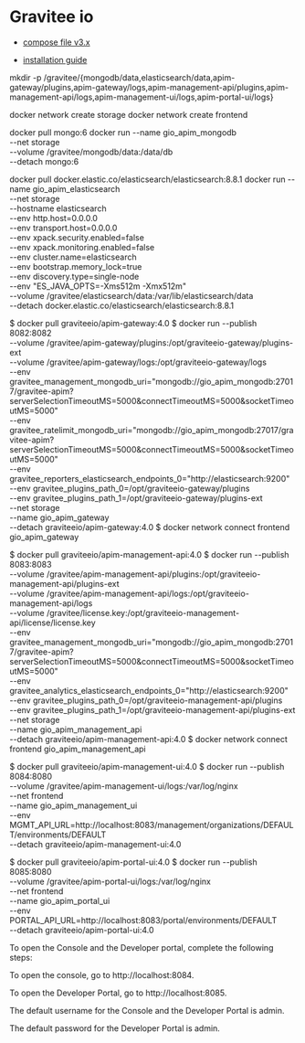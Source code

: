 # Gravitee io

- [compose file v3.x](https://raw.githubusercontent.com/gravitee-io/gravitee-docker/master/apim/3.x/docker-compose.yml)

- [installation guide](https://docs.gravitee.io/apim/3.x/apim_installation_guide_docker_compose_quickstart.html)

mkdir -p /gravitee/{mongodb/data,elasticsearch/data,apim-gateway/plugins,apim-gateway/logs,apim-management-api/plugins,apim-management-api/logs,apim-management-ui/logs,apim-portal-ui/logs}


docker network create storage
docker network create frontend


docker pull mongo:6
docker run --name gio_apim_mongodb \
  --net storage \
  --volume /gravitee/mongodb/data:/data/db \
  --detach mongo:6


docker pull docker.elastic.co/elasticsearch/elasticsearch:8.8.1
docker run --name gio_apim_elasticsearch \
  --net storage \
  --hostname elasticsearch \
  --env http.host=0.0.0.0 \
  --env transport.host=0.0.0.0 \
  --env xpack.security.enabled=false \
  --env xpack.monitoring.enabled=false \
  --env cluster.name=elasticsearch \
  --env bootstrap.memory_lock=true \
  --env discovery.type=single-node \
  --env "ES_JAVA_OPTS=-Xms512m -Xmx512m" \
  --volume /gravitee/elasticsearch/data:/var/lib/elasticsearch/data \
  --detach docker.elastic.co/elasticsearch/elasticsearch:8.8.1


$ docker pull graviteeio/apim-gateway:4.0
$ docker run --publish 8082:8082 \
  --volume /gravitee/apim-gateway/plugins:/opt/graviteeio-gateway/plugins-ext \
  --volume /gravitee/apim-gateway/logs:/opt/graviteeio-gateway/logs \
  --env gravitee_management_mongodb_uri="mongodb://gio_apim_mongodb:27017/gravitee-apim?serverSelectionTimeoutMS=5000&connectTimeoutMS=5000&socketTimeoutMS=5000" \
  --env gravitee_ratelimit_mongodb_uri="mongodb://gio_apim_mongodb:27017/gravitee-apim?serverSelectionTimeoutMS=5000&connectTimeoutMS=5000&socketTimeoutMS=5000" \
  --env gravitee_reporters_elasticsearch_endpoints_0="http://elasticsearch:9200" \
  --env gravitee_plugins_path_0=/opt/graviteeio-gateway/plugins \
  --env gravitee_plugins_path_1=/opt/graviteeio-gateway/plugins-ext \
  --net storage \
  --name gio_apim_gateway \
  --detach graviteeio/apim-gateway:4.0
$ docker network connect frontend gio_apim_gateway


$ docker pull graviteeio/apim-management-api:4.0
$ docker run --publish 8083:8083 \
  --volume /gravitee/apim-management-api/plugins:/opt/graviteeio-management-api/plugins-ext \
  --volume /gravitee/apim-management-api/logs:/opt/graviteeio-management-api/logs \
  --volume /gravitee/license.key:/opt/graviteeio-management-api/license/license.key \
  --env gravitee_management_mongodb_uri="mongodb://gio_apim_mongodb:27017/gravitee-apim?serverSelectionTimeoutMS=5000&connectTimeoutMS=5000&socketTimeoutMS=5000" \
  --env gravitee_analytics_elasticsearch_endpoints_0="http://elasticsearch:9200" \
  --env gravitee_plugins_path_0=/opt/graviteeio-management-api/plugins \
  --env gravitee_plugins_path_1=/opt/graviteeio-management-api/plugins-ext \
  --net storage \
  --name gio_apim_management_api \
  --detach graviteeio/apim-management-api:4.0
$ docker network connect frontend gio_apim_management_api


$ docker pull graviteeio/apim-management-ui:4.0
$ docker run --publish 8084:8080 \
  --volume /gravitee/apim-management-ui/logs:/var/log/nginx \
  --net frontend \
  --name gio_apim_management_ui \
  --env MGMT_API_URL=http://localhost:8083/management/organizations/DEFAULT/environments/DEFAULT \
  --detach graviteeio/apim-management-ui:4.0


$ docker pull graviteeio/apim-portal-ui:4.0
$ docker run --publish 8085:8080 \
  --volume /gravitee/apim-portal-ui/logs:/var/log/nginx \
  --net frontend \
  --name gio_apim_portal_ui \
  --env PORTAL_API_URL=http://localhost:8083/portal/environments/DEFAULT \
  --detach graviteeio/apim-portal-ui:4.0


To open the Console and the Developer portal, complete the following steps:

To open the console, go to http://localhost:8084.

To open the Developer Portal, go to http://localhost:8085.

The default username for the Console and the Developer Portal is admin.

The default password for the Developer Portal is admin.
